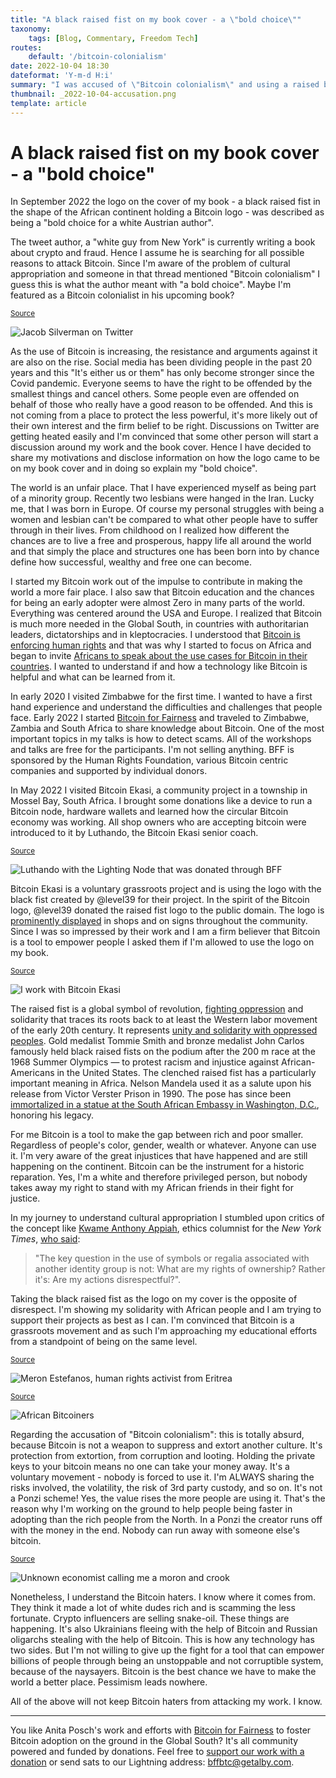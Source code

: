 ```yaml
---
title: "A black raised fist on my book cover - a \"bold choice\""
taxonomy:
    tags: [Blog, Commentary, Freedom Tech]
routes:
    default: '/bitcoin-colonialism'
date: 2022-10-04 18:30
dateformat: 'Y-m-d H:i'
summary: "I was accused of \"Bitcoin colonialism\" and using a raised black fist on my book cover was called a \"bold choice for a white author\". This is my rebuttal."
thumbnail: _2022-10-04-accusation.png
template: article
---
```



# A black raised fist on my book cover - a "bold choice"

In September 2022 the logo on the cover of my book - a black raised fist in the shape of the African continent holding a Bitcoin logo - was described as being a "bold choice for a white Austrian author". 

The tweet author, a "white guy from New York" is currently writing a book about crypto and fraud. Hence I assume he is searching for all possible reasons to attack Bitcoin. Since I'm aware of the problem of cultural appropriation and someone in that thread mentioned "Bitcoin colonialism" I guess this is what the author meant with "a bold choice". Maybe I'm featured as a Bitcoin colonialist in his upcoming book? 

<small>[Source](https://twitter.com/SilvermanJacob/status/1572253976271228936)</small>

![Jacob Silverman on Twitter](_2022-10-04-accusation.png)

As the use of Bitcoin is increasing, the resistance and arguments against it are also on the rise. Social media has been dividing people in the past 20 years and this "It's either us or them" has only become stronger since the Covid pandemic. Everyone seems to have the right to be offended by the smallest things and cancel others. Some people even are offended on behalf of those who really have a good reason to be offended. And this is not coming from a place to protect the less powerful, it's more likely out of their own interest and the firm belief to be right. Discussions on Twitter are getting heated easily and I'm convinced that some other person will start a discussion around my work and the book cover. Hence I have decided to share my motivations and disclose information on how the logo came to be on my book cover and in doing so explain my "bold choice".

The world is an unfair place. That I have experienced myself as being part of a minority group. Recently two lesbians were hanged in the Iran. Lucky me, that I was born in Europe. Of course my personal struggles with being a women and lesbian can't be compared to what other people have to suffer through in their lives. From childhood on I realized how different the chances are to live a free and prosperous, happy life all around the world and that simply the place and structures one has been born into by chance define how successful, wealthy and free one can become. 

I started my Bitcoin work out of the impulse to contribute in making the world a more fair place. I also saw that Bitcoin education and the chances for being an early adopter were almost Zero in many parts of the world. Everything was centered around the USA and Europe. I realized that Bitcoin is much more needed in the Global South, in countries with authoritarian leaders, dictatorships and in kleptocracies. I understood that [Bitcoin is enforcing human rights](https://anitaposch.com/bitcoin-human-rights-riga-2022) and that was why I started to focus on Africa and began to invite [Africans to speak about the use cases for Bitcoin in their countries](https://bitcoinundco.com/en/bitcoin-in-africa/). I wanted to understand if and how a technology like Bitcoin is helpful and what can be learned from it.

In early 2020 I visited Zimbabwe for the first time. I wanted to have a first hand experience and understand the difficulties and challenges that people face. Early 2022 I started [Bitcoin for Fairness](https://bffbtc.org) and traveled to Zimbabwe, Zambia and South Africa to share knowledge about Bitcoin. One of the most important topics in my talks is how to detect scams. All of the workshops and talks are free for the participants. I'm not selling anything. BFF is sponsored by the Human Rights Foundation, various Bitcoin centric companies and supported by individual donors. 

In May 2022 I visited Bitcoin Ekasi, a community project in a township in Mossel Bay, South Africa. I brought some donations like a device to run a Bitcoin node, hardware wallets and learned how the circular Bitcoin economy was working. All shop owners who are accepting bitcoin were introduced to it by Luthando, the Bitcoin Ekasi senior coach. 

<small>[Source](https://twitter.com/BitcoinEkasi/status/1565590098191720448)</small>

![Luthando with the Lighting Node that was donated through BFF](_2022-10-04-ekasi-node.png)

Bitcoin Ekasi is a voluntary grassroots project and is using the logo with the black fist created by @level39 for their project. In the spirit of the Bitcoin logo, @level39 donated the raised fist logo to the public domain. The logo is [prominently displayed](https://twitter.com/search?q=from%3Abitcoinekasi&src=typed_query&f=image) in shops and on signs throughout the community. Since I was so impressed by their work and I am a firm believer that Bitcoin is a tool to empower people I asked them if I'm allowed to use the logo on my book. 

<small>[Source](https://twitter.com/BitcoinEkasi/status/1572697386723561472)</small>

![I work with Bitcoin Ekasi](_2022-10-04-ekasi.png)

The raised fist is a global symbol of revolution, [fighting oppression](https://www.nationalgeographic.com/history/article/history-of-raised-fist-global-symbol-fighting-oppression) and solidarity that traces its roots back to at least the Western labor movement of the early 20th century. It represents [unity and solidarity with oppressed peoples]([https://en.wikipedia.org/wiki/Raised_fist](https://en.wikipedia.org/wiki/Raised_fist)). Gold medalist Tommie Smith and bronze medalist John Carlos famously held black raised fists on the podium after the 200 m race at the 1968 Summer Olympics — to protest racism and injustice against African-Americans in the United States. The clenched raised fist has a particularly important meaning in Africa. Nelson Mandela used it as a salute upon his release from Victor Verster Prison in 1990. The pose has since been [immortalized in a statue at the South African Embassy in Washington, D.C.](https://www.washingtonpost.com/local/statue-of-mandela-unveiled-at-south-african-embassy/2013/09/21/df42c014-231f-11e3-b73c-aab60bf735d0_story.html), honoring his legacy.

For me Bitcoin is a tool to make the gap between rich and poor smaller. Regardless of people's color, gender, wealth or whatever. Anyone can use it. I'm very aware of the great injustices that have happened and are still happening on the continent. Bitcoin can be the instrument for a historic reparation. Yes, I'm a white and therefore privileged person, but nobody takes away my right to stand with my African friends in their fight for justice.

In my journey to understand cultural appropriation I stumbled upon critics of the concept like [Kwame Anthony Appiah](https://en.wikipedia.org/wiki/Kwame_Anthony_Appiah), ethics columnist for the _New York Times_, [who said](https://en.wikipedia.org/wiki/Cultural_appropriation): 

> "The key question in the use of symbols or regalia associated with another identity group is not: What are my rights of ownership? Rather it's: Are my actions disrespectful?". 

Taking the black raised fist as the logo on my cover is the opposite of disrespect. I'm showing my solidarity with African people and I am trying to support their projects as best as I can. I'm convinced that Bitcoin is a grassroots movement and as such I'm approaching my educational efforts from a standpoint of being on the same level. 

<small>[Source](https://twitter.com/meronina/status/1572805003743469568)</small>

![Meron Estefanos, human rights activist from Eritrea](_2022-10-04-nothing-wrong.png)

<small>[Source](https://twitter.com/afribitcoiners/status/1571882374274887682)</small>

![African Bitcoiners](_2022-10-04-africanbitcoiners.png)

Regarding the accusation of "Bitcoin colonialism": this is totally absurd, because Bitcoin is not a weapon to suppress and extort another culture. It's protection from extortion, from corruption and looting. Holding the private keys to your bitcoin means no one can take your money away. It's a voluntary movement - nobody is forced to use it. I'm ALWAYS sharing the risks involved, the volatility, the risk of 3rd party custody, and so on. It's not a Ponzi scheme! Yes, the value rises the more people are using it. That's the reason why I'm working on the ground to help people being faster in adopting than the rich people from the North. In a Ponzi the creator runs off with the money in the end. Nobody can run away with someone else's bitcoin. 

<small>[Source](https://twitter.com/K_V_6_2/status/1571830456236085248)</small>

![Unknown economist calling me a moron and crook](_2022-10-04-moron.png)

Nonetheless, I understand the Bitcoin haters. I know where it comes from. They think it made a lot of white dudes rich and is scamming the less fortunate. Crypto influencers are selling snake-oil. These things are happening. It's also Ukrainians fleeing with the help of Bitcoin and Russian oligarchs stealing with the help of Bitcoin. This is how any technology has two sides. But I'm not willing to give up the fight for a tool that can empower billions of people through being an unstoppable and not corruptible system, because of the naysayers. Bitcoin is the best chance we have to make the world a better place. Pessimism leads nowhere. 

All of the above will not keep Bitcoin haters from attacking my work. I know.

---

You like Anita Posch's work and efforts with [Bitcoin for Fairness](https://bffbtc.org) to foster Bitcoin adoption on the ground in the Global South? It's all community powered and funded by donations. Feel free to [support our work with a donation](https://anita.link/donate) or send sats to our Lightning address: bffbtc@getalby.com.
